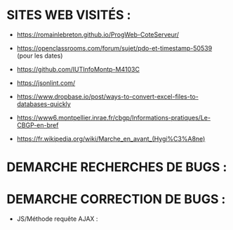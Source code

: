 SITES WEB VISITÉS :
=
- https://romainlebreton.github.io/ProgWeb-CoteServeur/

- https://openclassrooms.com/forum/sujet/pdo-et-timestamp-50539 (pour les dates)

- https://github.com/IUTInfoMontp-M4103C 

- https://jsonlint.com/

- https://www.dropbase.io/post/ways-to-convert-excel-files-to-databases-quickly

- https://www6.montpellier.inrae.fr/cbgp/Informations-pratiques/Le-CBGP-en-bref

- https://fr.wikipedia.org/wiki/Marche_en_avant_(Hygi%C3%A8ne)

DEMARCHE RECHERCHES DE BUGS :
=


DEMARCHE CORRECTION DE BUGS :
=

- JS/Méthode requête AJAX :



 

